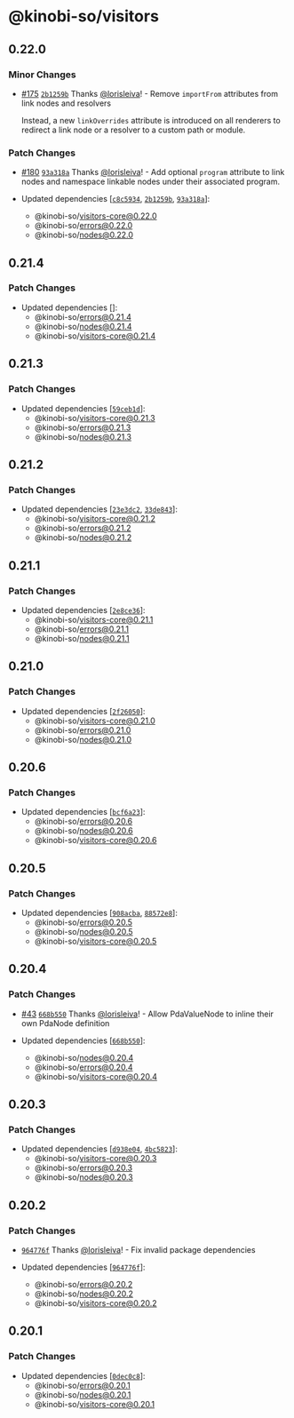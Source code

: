 # @kinobi-so/visitors

## 0.22.0

### Minor Changes

-   [#175](https://github.com/kinobi-so/kinobi/pull/175) [`2b1259b`](https://github.com/kinobi-so/kinobi/commit/2b1259b566aa439ca61c28f7ef72ff9c0817e540) Thanks [@lorisleiva](https://github.com/lorisleiva)! - Remove `importFrom` attributes from link nodes and resolvers

    Instead, a new `linkOverrides` attribute is introduced on all renderers to redirect a link node or a resolver to a custom path or module.

### Patch Changes

-   [#180](https://github.com/kinobi-so/kinobi/pull/180) [`93a318a`](https://github.com/kinobi-so/kinobi/commit/93a318a9b7ee435eb37934b0ab390e160d50968b) Thanks [@lorisleiva](https://github.com/lorisleiva)! - Add optional `program` attribute to link nodes and namespace linkable nodes under their associated program.

-   Updated dependencies [[`c8c5934`](https://github.com/kinobi-so/kinobi/commit/c8c593466294f3ec7dca1fb828254e10aa312925), [`2b1259b`](https://github.com/kinobi-so/kinobi/commit/2b1259b566aa439ca61c28f7ef72ff9c0817e540), [`93a318a`](https://github.com/kinobi-so/kinobi/commit/93a318a9b7ee435eb37934b0ab390e160d50968b)]:
    -   @kinobi-so/visitors-core@0.22.0
    -   @kinobi-so/errors@0.22.0
    -   @kinobi-so/nodes@0.22.0

## 0.21.4

### Patch Changes

-   Updated dependencies []:
    -   @kinobi-so/errors@0.21.4
    -   @kinobi-so/nodes@0.21.4
    -   @kinobi-so/visitors-core@0.21.4

## 0.21.3

### Patch Changes

-   Updated dependencies [[`59ceb1d`](https://github.com/kinobi-so/kinobi/commit/59ceb1d7803307b3a1a5e23ea3267934ad87bfc6)]:
    -   @kinobi-so/visitors-core@0.21.3
    -   @kinobi-so/errors@0.21.3
    -   @kinobi-so/nodes@0.21.3

## 0.21.2

### Patch Changes

-   Updated dependencies [[`23e3dc2`](https://github.com/kinobi-so/kinobi/commit/23e3dc2da6072fefc40e8205c19e44b646aa40a0), [`33de843`](https://github.com/kinobi-so/kinobi/commit/33de84386af661dc870b248b5301dafe1df2aba2)]:
    -   @kinobi-so/visitors-core@0.21.2
    -   @kinobi-so/errors@0.21.2
    -   @kinobi-so/nodes@0.21.2

## 0.21.1

### Patch Changes

-   Updated dependencies [[`2e8ce36`](https://github.com/kinobi-so/kinobi/commit/2e8ce36af43a853673b0805c86a62672869de487)]:
    -   @kinobi-so/visitors-core@0.21.1
    -   @kinobi-so/errors@0.21.1
    -   @kinobi-so/nodes@0.21.1

## 0.21.0

### Patch Changes

-   Updated dependencies [[`2f26050`](https://github.com/kinobi-so/kinobi/commit/2f26050ddbcbdefcefbd853e1017a30c94442e1f)]:
    -   @kinobi-so/visitors-core@0.21.0
    -   @kinobi-so/errors@0.21.0
    -   @kinobi-so/nodes@0.21.0

## 0.20.6

### Patch Changes

-   Updated dependencies [[`bcf6a23`](https://github.com/kinobi-so/kinobi/commit/bcf6a23fa0e0d1f1a064ea6ddcfc9c092190a51f)]:
    -   @kinobi-so/errors@0.20.6
    -   @kinobi-so/nodes@0.20.6
    -   @kinobi-so/visitors-core@0.20.6

## 0.20.5

### Patch Changes

-   Updated dependencies [[`908acba`](https://github.com/kinobi-so/kinobi/commit/908acba99cdb0b761ed79aebf6828e23fde97ef8), [`88572e8`](https://github.com/kinobi-so/kinobi/commit/88572e8eaffe09b5b8c48c4e9aebfdeb8bc149e6)]:
    -   @kinobi-so/errors@0.20.5
    -   @kinobi-so/nodes@0.20.5
    -   @kinobi-so/visitors-core@0.20.5

## 0.20.4

### Patch Changes

-   [#43](https://github.com/kinobi-so/kinobi/pull/43) [`668b550`](https://github.com/kinobi-so/kinobi/commit/668b550aa2172c24ddb3b8751d91e67e94a93fa4) Thanks [@lorisleiva](https://github.com/lorisleiva)! - Allow PdaValueNode to inline their own PdaNode definition

-   Updated dependencies [[`668b550`](https://github.com/kinobi-so/kinobi/commit/668b550aa2172c24ddb3b8751d91e67e94a93fa4)]:
    -   @kinobi-so/nodes@0.20.4
    -   @kinobi-so/errors@0.20.4
    -   @kinobi-so/visitors-core@0.20.4

## 0.20.3

### Patch Changes

-   Updated dependencies [[`d938e04`](https://github.com/kinobi-so/kinobi/commit/d938e04b8cf5765c5bb2b68916b29e892fd5ad70), [`4bc5823`](https://github.com/kinobi-so/kinobi/commit/4bc5823377824198bd5a6432d16333b2cb1d8b8c)]:
    -   @kinobi-so/visitors-core@0.20.3
    -   @kinobi-so/errors@0.20.3
    -   @kinobi-so/nodes@0.20.3

## 0.20.2

### Patch Changes

-   [`964776f`](https://github.com/kinobi-so/kinobi/commit/964776fe73402c236d334032821013674c3b1a5e) Thanks [@lorisleiva](https://github.com/lorisleiva)! - Fix invalid package dependencies

-   Updated dependencies [[`964776f`](https://github.com/kinobi-so/kinobi/commit/964776fe73402c236d334032821013674c3b1a5e)]:
    -   @kinobi-so/errors@0.20.2
    -   @kinobi-so/nodes@0.20.2
    -   @kinobi-so/visitors-core@0.20.2

## 0.20.1

### Patch Changes

-   Updated dependencies [[`0dec0c8`](https://github.com/kinobi-so/kinobi/commit/0dec0c8fff5e80fafc964416058e4ddf1db2bda0)]:
    -   @kinobi-so/errors@0.20.1
    -   @kinobi-so/nodes@0.20.1
    -   @kinobi-so/visitors-core@0.20.1
